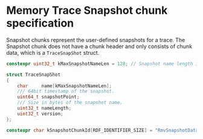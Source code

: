 Memory Trace Snapshot chunk specification
=========================

Snapshot chunks represent the user-defined snapshots for a trace.
The Snapshot chunk does not have a chunk header and only consists of chunk data, which is a `TraceSnapShot` struct.


```c
constexpr uint32_t kMaxSnapshotNameLen = 128; // Snapshot name length including null terminator

struct TraceSnapShot
{
    char     name[kMaxSnapshotNameLen];
    /// 64bit timestamp of the snapshot.
    uint64_t snapshotPoint;
    /// Size in bytes of the snapshot name.
    uint32_t nameLength;
    uint32_t version;
};

constexpr char kSnapshotChunkId[RDF_IDENTIFIER_SIZE] = "RmvSnapshotData";

```
